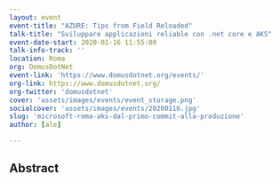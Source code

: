 ```yaml
---
layout: event
event-title: "AZURE: Tips from Field Reloaded"
talk-title: "Sviluppare applicazioni reliable con .net core e AKS"
event-date-start: 2020-01-16 11:55:00
talk-info-track: ''
location: Roma
org: DomusDotNet
event-link: 'https://www.domusdotnet.org/events/'
org-link: https://www.domusdotnet.org/
org-twitter: 'domusdotnet'
cover: 'assets/images/events/event_storage.png'
socialcover: 'assets/images/events/20200116.jpg'
slug: 'microsoft-roma-aks-dal-primo-commit-alla-produzione'
author: [ale]

---
```

## Abstract


<!--div class="video">

<div class="responsive-iframe-container-16">
<iframe class="responsive-iframe" src="https://www.youtube.com/embed/ITe-xWHIS-U" frameborder="0" allow="accelerometer; autoplay; clipboard-write; encrypted-media; gyroscope; picture-in-picture" allowfullscreen></iframe>
</div>
</div>

<div class="slide">
<h3>Materiali</h3>
<ul>
    <li><a href="https://www.slideshare.net/melkio/a-quick-introduction-to-aks" target="_blank">Slide del Talk </a></li>
</ul>
</div-->

